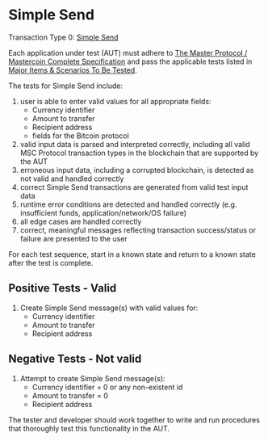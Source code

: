 # Simple Send

Transaction Type 0: [Simple Send](https://github.com/mastercoin-MSC/spec#transfer-coins-simple-send)

Each application under test (AUT) must adhere to [The Master Protocol / Mastercoin Complete Specification](https://github.com/mastercoin-MSC/spec/blob/master/README.md) and pass the applicable tests listed in [Major Items & Scenarios To Be Tested](https://github.com/marv-engine/QA/blob/master/MastercoinDistributedExchangeTestPlan.md#major-items--scenarios-to-be-tested).

The tests for Simple Send include:

1. user is able to enter valid values for all appropriate fields:
    * Currency identifier
    * Amount to transfer
    * Recipient address
    * fields for the Bitcoin protocol
1. valid input data is parsed and interpreted correctly, including all valid MSC Protocol transaction types in the blockchain that are supported by the AUT
1. erroneous input data, including a corrupted blockchain, is detected as not valid and handled correctly
1. correct Simple Send transactions are generated from valid test input data
1. runtime error conditions are detected and handled correctly (e.g. insufficient funds, application/network/OS failure)
1. all edge cases are handled correctly
1. correct, meaningful messages reflecting transaction success/status or failure are presented to the user

For each test sequence, start in a known state and return to a known state after the test is complete.

## Positive Tests - Valid
1. Create Simple Send message(s) with valid values for:
    * Currency identifier
    * Amount to transfer
    * Recipient address

## Negative Tests - Not valid
1. Attempt to create Simple Send message(s):
    * Currency identifier = 0 or any non-existent id
    * Amount to transfer = 0
    * Recipient address

The tester and developer should work together to write and run procedures that thoroughly test this functionality in the AUT.

